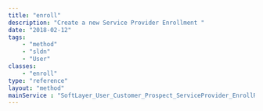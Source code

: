 ```yaml
---
title: "enroll"
description: "Create a new Service Provider Enrollment "
date: "2018-02-12"
tags:
    - "method"
    - "sldn"
    - "User"
classes:
    - "enroll"
type: "reference"
layout: "method"
mainService : "SoftLayer_User_Customer_Prospect_ServiceProvider_EnrollRequest"
---
```

